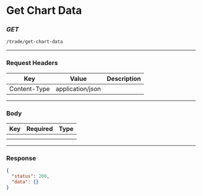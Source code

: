 # Get Chart Data

### _GET_

```bash
/trade/get-chart-data
```

---

### Request Headers

| Key          | Value            | Description |
| ------------ | ---------------- | ----------- |
| Content-Type | application/json |             |

---

### Body

| Key | Required | Type |
| --- | -------- | ---- |
|     |          |      |
|     |          |      |

---

### Response

```json
{
  "status": 200,
  "data": {}
}
```
